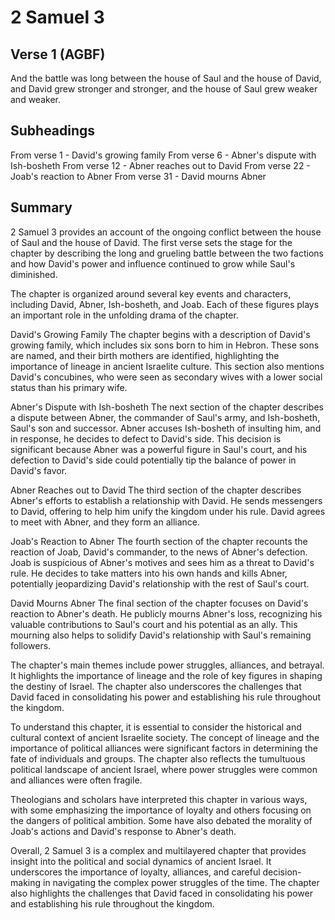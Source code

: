 # 2 Samuel 3

## Verse 1 (AGBF)

And the battle was long between the house of Saul and the house of David, and David grew stronger and stronger, and the house of Saul grew weaker and weaker.

## Subheadings

From verse 1 - David's growing family
From verse 6 - Abner's dispute with Ish-bosheth
From verse 12 - Abner reaches out to David
From verse 22 - Joab's reaction to Abner
From verse 31 - David mourns Abner

## Summary

2 Samuel 3 provides an account of the ongoing conflict between the house of Saul and the house of David. The first verse sets the stage for the chapter by describing the long and grueling battle between the two factions and how David's power and influence continued to grow while Saul's diminished.

The chapter is organized around several key events and characters, including David, Abner, Ish-bosheth, and Joab. Each of these figures plays an important role in the unfolding drama of the chapter.

David's Growing Family
The chapter begins with a description of David's growing family, which includes six sons born to him in Hebron. These sons are named, and their birth mothers are identified, highlighting the importance of lineage in ancient Israelite culture. This section also mentions David's concubines, who were seen as secondary wives with a lower social status than his primary wife.

Abner's Dispute with Ish-bosheth
The next section of the chapter describes a dispute between Abner, the commander of Saul's army, and Ish-bosheth, Saul's son and successor. Abner accuses Ish-bosheth of insulting him, and in response, he decides to defect to David's side. This decision is significant because Abner was a powerful figure in Saul's court, and his defection to David's side could potentially tip the balance of power in David's favor.

Abner Reaches out to David
The third section of the chapter describes Abner's efforts to establish a relationship with David. He sends messengers to David, offering to help him unify the kingdom under his rule. David agrees to meet with Abner, and they form an alliance.

Joab's Reaction to Abner
The fourth section of the chapter recounts the reaction of Joab, David's commander, to the news of Abner's defection. Joab is suspicious of Abner's motives and sees him as a threat to David's rule. He decides to take matters into his own hands and kills Abner, potentially jeopardizing David's relationship with the rest of Saul's court.

David Mourns Abner
The final section of the chapter focuses on David's reaction to Abner's death. He publicly mourns Abner's loss, recognizing his valuable contributions to Saul's court and his potential as an ally. This mourning also helps to solidify David's relationship with Saul's remaining followers.

The chapter's main themes include power struggles, alliances, and betrayal. It highlights the importance of lineage and the role of key figures in shaping the destiny of Israel. The chapter also underscores the challenges that David faced in consolidating his power and establishing his rule throughout the kingdom.

To understand this chapter, it is essential to consider the historical and cultural context of ancient Israelite society. The concept of lineage and the importance of political alliances were significant factors in determining the fate of individuals and groups. The chapter also reflects the tumultuous political landscape of ancient Israel, where power struggles were common and alliances were often fragile.

Theologians and scholars have interpreted this chapter in various ways, with some emphasizing the importance of loyalty and others focusing on the dangers of political ambition. Some have also debated the morality of Joab's actions and David's response to Abner's death.

Overall, 2 Samuel 3 is a complex and multilayered chapter that provides insight into the political and social dynamics of ancient Israel. It underscores the importance of loyalty, alliances, and careful decision-making in navigating the complex power struggles of the time. The chapter also highlights the challenges that David faced in consolidating his power and establishing his rule throughout the kingdom.